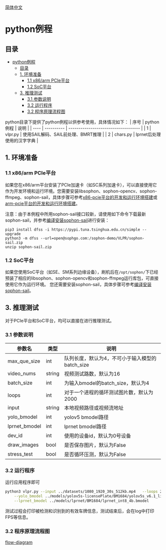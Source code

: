 [简体中文](./README.md)

# python例程

## 目录

- [python例程](#python例程)
  - [目录](#目录)
  - [1. 环境准备](#1-环境准备)
    - [1.1 x86/arm PCIe平台](#11-x86arm-pcie平台)
    - [1.2 SoC平台](#12-soc平台)
  - [3. 推理测试](#3-推理测试)
    - [3.1 参数说明](#31-参数说明)
    - [3.2 运行程序](#32-运行程序)
    - [3.2 程序原理流程图](#32-程序原理流程图)

python目录下提供了python例程以供参考使用，具体情况如下：
| 序号 | python例程 | 说明                                 |
| ---- | ---------- | ------------------------------------ |
| 1    | vlpr.py    | 使用SAIL解码、SAIL前处理、BMRT推理 |
| 2    | chars.py   | lprnet后处理使用的汉字字典           |


## 1. 环境准备
### 1.1 x86/arm PCIe平台
如果您在x86/arm平台安装了PCIe加速卡（如SC系列加速卡），可以直接使用它作为开发环境和运行环境。您需要安装libsophon、sophon-opencv、sophon-ffmpeg、sophon-sail，具体步骤可参考[x86-pcie平台的开发和运行环境搭建](../../../docs/Environment_Install_Guide.md#3-x86-pcie平台的开发和运行环境搭建)或[arm-pcie平台的开发和运行环境搭建](../../../docs/Environment_Install_Guide.md#5-arm-pcie平台的开发和运行环境搭建)。

注意：由于本例程中所用sophon-sail接口较新，请使用如下命令下载最新sophon-sail，并参考[编译安装sophon-sail](../../../docs/Environment_Install_Guide.md###5.3编译安装sophon-sail)进行安装：

```
pip3 install dfss -i https://pypi.tuna.tsinghua.edu.cn/simple --upgrade
python3 -m dfss --url=open@sophgo.com:/sophon-demo/VLPR/sophon-sail.zip
unzip sophon-sail.zip 
```

### 1.2 SoC平台
如果您使用SoC平台（如SE、SM系列边缘设备），刷机后在`/opt/sophon/`下已经预装了相应的libsophon、sophon-opencv和sophon-ffmpeg运行库包，可直接使用它作为运行环境。
您还需要安装sophon-sail，具体步骤可参考[编译安装sophon-sail](../../../docs/Environment_Install_Guide.md###5.3编译安装sophon-sail)。

## 3. 推理测试
对于PCIe平台和SoC平台，均可以直接在进行推理测试。

### 3.1 参数说明


| 参数名        | 类型   | 说明                                            |
| ------------- | ------ | ----------------------------------------------- |
| max_que_size  | int    | 队列长度，默认为4，不可小于输入模型的batch_size |
| video_nums    | string | 视频测试路数，默认为16                          |
| batch_size    | int    | 为输入bmodel的batch_size，默认为4               |
| loops         | int    | 对于一个进程的循环测试图片数，默认为2000        |
| input         | string | 本地视频路径或视频流地址                        |
| yolo_bmodel   | int    | yolov5 bmodel路径                               |
| lprnet_bmodel | int    | lprnet bmodel路径                               |
| dev_id        | int    | 使用的设备id，默认为0号设备                     |
| draw_images   | bool   | 是否保存图片，默认为False                       |
| stress_test   | bool   | 是否循环压测，默认为False                       |

### 3.2 运行程序
运行应用程序即可
```bash
python3 vlpr.py --input ../datasets/1080_1920_30s_512kb.mp4   --loops 2000 --video_nums 16 \
    --yolo_bmodel ../models/yolov5s-licensePlate/BM1684/yolov5s_v6.1_license_3output_int8_4b.bmodel \
    --lprnet_bmodel ../models/lprnet/BM1684/lprnet_int8_4b.bmodel
```
测试过程会打印被检测和识别到的有效车牌信息，测试结束后，会在log中打印FPS等信息。


### 3.2 程序原理流程图
[flow-diagram](../pics/python_pipeline.png)